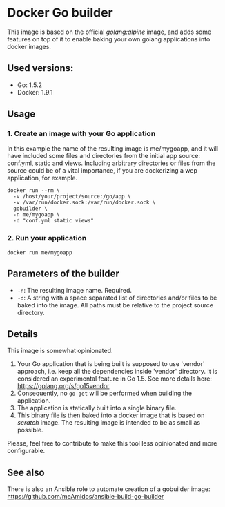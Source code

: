 # Docker Go builder

This image is based on the official _golang:alpine_ image, and adds some features on top of it to enable baking your own golang applications into docker images.

## Used versions:
- Go: 1.5.2
- Docker: 1.9.1

## Usage
### 1. Create an image with your Go application

In this example the name of the resulting image is me/mygoapp, and it will have included some files and directories from the initial app source: conf.yml, static and views. Including arbitrary directories or files from the source could be of a vital importance, if you are dockerizing a wep application, for example.

```
docker run --rm \
  -v /host/your/project/source:/go/app \
  -v /var/run/docker.sock:/var/run/docker.sock \
  gobuilder \
  -n me/mygoapp \
  -d "conf.yml static views"
```

### 2. Run your application

```
docker run me/mygoapp
```

## Parameters of the builder

 - ```-n```: The resulting image name. Required.
 - ```-d```: A string with a space separated list of directories and/or files to be baked into the image. All paths must be relative to the project source directory.

## Details

This image is somewhat opinionated.

1. Your Go application that is being built is supposed to use 'vendor' approach, i.e. keep all the dependencies inside 'vendor' directory. It is considered an experimental feature in Go 1.5. See more details here: https://golang.org/s/go15vendor
2. Consequently, no ```go get``` will be performed when building the application.
3. The application is statically built into a single binary file.
4. This binary file is then baked into a docker image that is based on _scratch_ image. The resulting image is intended to be as small as possible.
 
Please, feel free to contribute to make this tool less opinionated and more configurable.
 
## See also

There is also an Ansible role to automate creation of a gobuilder image: https://github.com/meAmidos/ansible-build-go-builder
